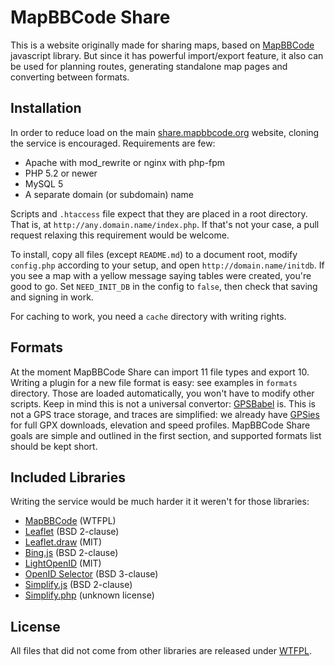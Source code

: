 # MapBBCode Share

This is a website originally made for sharing maps, based on [MapBBCode](https://github.com/mapbbcode/mapbbcode) javascript library. But since it has powerful import/export feature, it also can be used for planning routes, generating standalone map pages and converting between formats.

## Installation

In order to reduce load on the main [share.mapbbcode.org](http://share.mapbbcode.org) website, cloning the service is encouraged. Requirements are few:

* Apache with mod_rewrite or nginx with php-fpm
* PHP 5.2 or newer
* MySQL 5
* A separate domain (or subdomain) name

Scripts and `.htaccess` file expect that they are placed in a root directory. That is, at `http://any.domain.name/index.php`. If that's not your case, a pull request relaxing this requirement would be welcome.

To install, copy all files (except `README.md`) to a document root, modify `config.php` according to your setup, and open `http://domain.name/initdb`. If you see a map with a yellow message saying tables were created, you're good to go. Set `NEED_INIT_DB` in the config to `false`, then check that saving and signing in work.

For caching to work, you need a `cache` directory with writing rights.

## Formats

At the moment MapBBCode Share can import 11 file types and export 10. Writing a plugin for a new file format is easy: see examples in `formats` directory. Those are loaded automatically, you won't have to modify other scripts. Keep in mind this is not a universal convertor: [GPSBabel](http://www.gpsbabel.org/) is. This is not a GPS trace storage, and traces are simplified: we already have [GPSies](http://www.gpsies.com/) for full GPX downloads, elevation and speed profiles. MapBBCode Share goals are simple and outlined in the first section, and supported formats list should be kept short.

## Included Libraries

Writing the service would be much harder it it weren't for those libraries:

* [MapBBCode](https://github.com/mapbbcode/mapbbcode) (WTFPL)
* [Leaflet](http://leafletjs.com/) (BSD 2-clause)
* [Leaflet.draw](https://github.com/Leaflet/Leaflet.draw) (MIT)
* [Bing.js](https://github.com/shramov/leaflet-plugins/blob/master/layer/tile/Bing.js) (BSD 2-clause)
* [LightOpenID](http://code.google.com/p/lightopenid/) (MIT)
* [OpenID Selector](http://code.google.com/p/openid-selector/) (BSD 3-clause)
* [Simplify.js](http://mourner.github.io/simplify-js/) (BSD 2-clause)
* [Simplify.php](https://github.com/AKeN/simplify-php) (unknown license)

## License

All files that did not come from other libraries are released under [WTFPL](http://www.wtfpl.net/).
